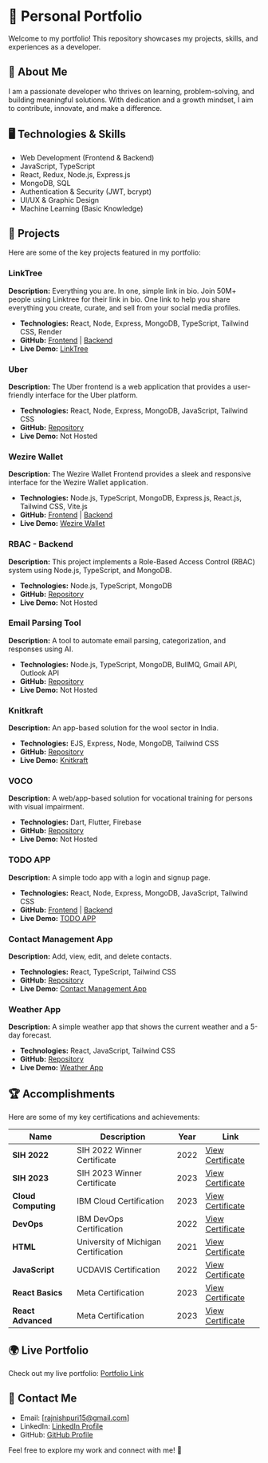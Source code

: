 # 🎼 Personal Portfolio

Welcome to my portfolio! This repository showcases my projects, skills, and experiences as a developer.

## 🚀 About Me
I am a passionate developer who thrives on learning, problem-solving, and building meaningful solutions. With dedication and a growth mindset, I aim to contribute, innovate, and make a difference.

## 🖥️ Technologies & Skills
- Web Development (Frontend & Backend)
- JavaScript, TypeScript
- React, Redux, Node.js, Express.js
- MongoDB, SQL
- Authentication & Security (JWT, bcrypt)
- UI/UX & Graphic Design
- Machine Learning (Basic Knowledge)

## 🐂 Projects
Here are some of the key projects featured in my portfolio:

### LinkTree
**Description:** Everything you are. In one, simple link in bio. Join 50M+ people using Linktree for their link in bio. One link to help you share everything you create, curate, and sell from your social media profiles.
- **Technologies:** React, Node, Express, MongoDB, TypeScript, Tailwind CSS, Render
- **GitHub:** [Frontend](https://github.com/RajnishPuri/LinkTree-Frontend) | [Backend](https://github.com/RajnishPuri/LinkTree-Backend)
- **Live Demo:** [LinkTree](https://linktree-frontend-2j97.onrender.com)

### Uber
**Description:** The Uber frontend is a web application that provides a user-friendly interface for the Uber platform.
- **Technologies:** React, Node, Express, MongoDB, JavaScript, Tailwind CSS
- **GitHub:** [Repository](https://github.com/RajnishPuri/Uber)
- **Live Demo:** Not Hosted

### Wezire Wallet
**Description:** The Wezire Wallet Frontend provides a sleek and responsive interface for the Wezire Wallet application.
- **Technologies:** Node.js, TypeScript, MongoDB, Express.js, React.js, Tailwind CSS, Vite.js
- **GitHub:** [Frontend](https://github.com/RajnishPuri/Wallet-Frontend) | [Backend](https://github.com/RajnishPuri/Wallet-Backend)
- **Live Demo:** [Wezire Wallet](https://wallet-frontend-eight.vercel.app/)

### RBAC - Backend
**Description:** This project implements a Role-Based Access Control (RBAC) system using Node.js, TypeScript, and MongoDB.
- **Technologies:** Node.js, TypeScript, MongoDB
- **GitHub:** [Repository](https://github.com/RajnishPuri/RBAC-Backend)
- **Live Demo:** Not Hosted

### Email Parsing Tool
**Description:** A tool to automate email parsing, categorization, and responses using AI.
- **Technologies:** Node.js, TypeScript, MongoDB, BullMQ, Gmail API, Outlook API
- **GitHub:** [Repository](https://github.com/RajnishPuri/Email-Parsing-Tool)
- **Live Demo:** Not Hosted

### Knitkraft
**Description:** An app-based solution for the wool sector in India.
- **Technologies:** EJS, Express, Node, MongoDB, Tailwind CSS
- **GitHub:** [Repository](https://github.com/RajnishPuri/KnitKraft)
- **Live Demo:** [Knitkraft](https://knitkraft.onrender.com)

### VOCO
**Description:** A web/app-based solution for vocational training for persons with visual impairment.
- **Technologies:** Dart, Flutter, Firebase
- **GitHub:** [Repository](https://github.com/RajnishPuri/Voco_World)
- **Live Demo:** Not Hosted

### TODO APP
**Description:** A simple todo app with a login and signup page.
- **Technologies:** React, Node, Express, MongoDB, JavaScript, Tailwind CSS
- **GitHub:** [Frontend](https://github.com/RajnishPuri/Todo-Frontend) | [Backend](https://github.com/RajnishPuri/Todo_Backend)
- **Live Demo:** [TODO APP](https://todo-frontend-one-pearl.vercel.app/)

### Contact Management App
**Description:** Add, view, edit, and delete contacts.
- **Technologies:** React, TypeScript, Tailwind CSS
- **GitHub:** [Repository](https://github.com/RajnishPuri/Contact-Management-App)
- **Live Demo:** [Contact Management App](https://contact-management-app-one-zeta.vercel.app/)

### Weather App
**Description:** A simple weather app that shows the current weather and a 5-day forecast.
- **Technologies:** React, JavaScript, Tailwind CSS
- **GitHub:** [Repository](https://github.com/RajnishPuri/WeatherApp)
- **Live Demo:** [Weather App](https://rajnishpuri.github.io/WeatherApp/)

## 🏆 Accomplishments
Here are some of my key certifications and achievements:

| Name | Description | Year | Link |
|------|------------|------|------|
| **SIH 2022** | SIH 2022 Winner Certificate | 2022 | [View Certificate](https://drive.google.com/file/d/159VnhRpsuKqsWcidOUdyY0qn9hkn2yEl/view?usp=sharing) |
| **SIH 2023** | SIH 2023 Winner Certificate | 2023 | [View Certificate](https://drive.google.com/file/d/123X-PyZAdzCSIf8hcdy_OQr89wQJQMtA/view?usp=sharing) |
| **Cloud Computing** | IBM Cloud Certification | 2023 | [View Certificate](https://drive.google.com/file/d/1ewGlnanM99YTqNWfmAoTXUXOD9wu4q6u/view?usp=sharing) |
| **DevOps** | IBM DevOps Certification | 2022 | [View Certificate](https://drive.google.com/file/d/14a-huheMO_EtprFC2hjJ6O3GXBmYlYu9/view?usp=sharing) |
| **HTML** | University of Michigan Certification | 2021 | [View Certificate](https://drive.google.com/file/d/1Z72NcimckUB8vkpQj0ViZZUe5Ulw13cV/view?usp=sharing) |
| **JavaScript** | UCDAVIS Certification | 2022 | [View Certificate](https://drive.google.com/file/d/1SOQ-RHKtdXWhmiVLOFjLQw4rA5O_dHc6/view?usp=sharing) |
| **React Basics** | Meta Certification | 2023 | [View Certificate](https://drive.google.com/file/d/1OMKcO7zqfYqUETebGMQFF_wtBTPOzWQL/view?usp=sharing) |
| **React Advanced** | Meta Certification | 2023 | [View Certificate](https://drive.google.com/file/d/1MhMCoRvaavbQl1nnIQuHv8_aKzpZRpoV/view?usp=sharing) |

## 🌍 Live Portfolio
Check out my live portfolio: [Portfolio Link](https://razz-portfolio-seven.vercel.app/)

## 👯️ Contact Me
- Email: [rajnishpuri15@gmail.com]
- LinkedIn: [LinkedIn Profile](https://www.linkedin.com/in/rajnish-puri-804b11209/)
- GitHub: [GitHub Profile](https://github.com/RajnishPuri)

Feel free to explore my work and connect with me! 🚀
